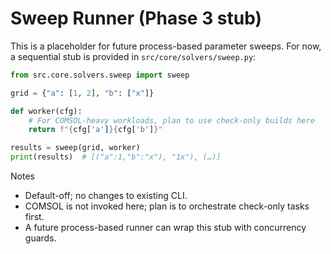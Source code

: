 # Sweep Runner (Phase 3 stub)

This is a placeholder for future process-based parameter sweeps. For now, a
sequential stub is provided in `src/core/solvers/sweep.py`:

```python
from src.core.solvers.sweep import sweep

grid = {"a": [1, 2], "b": ["x"]}

def worker(cfg):
    # For COMSOL-heavy workloads, plan to use check-only builds here
    return f"{cfg['a']}{cfg['b']}"

results = sweep(grid, worker)
print(results)  # [("a":1,"b":"x"), "1x"), (…)]
```

Notes
- Default-off; no changes to existing CLI.
- COMSOL is not invoked here; plan is to orchestrate check-only tasks first.
- A future process-based runner can wrap this stub with concurrency guards.
